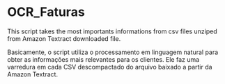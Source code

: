 # OCR_Faturas
This script takes the most importants informations from csv files unziped from Amazon Textract downloaded file.

Basicamente, o script utiliza o processamento em linguagem natural para obter as informações mais relevantes para os clientes. Ele faz uma varredura em cada CSV descompactado do arquivo baixado a partir da Amazon Textract.
